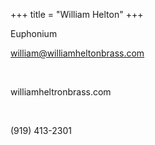 +++
title = "William Helton"
+++

Euphonium

<!--more-->

william@williamheltonbrass.com

&nbsp;

williamheltronbrass.com

&nbsp;

(919) 413-2301
